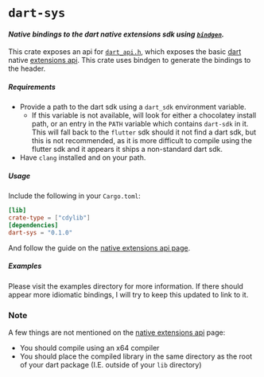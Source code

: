 # `dart-sys`
#### *Native bindings to the dart native extensions sdk using [`bindgen`](https://github.com/rust-lang/rust-bindgen).*

This crate exposes an api for [`dart_api.h`](https://github.com/dart-lang/sdk/blob/master/runtime/include/dart_api.h),
 which exposes the basic [dart](https://dart.dev/)
 native [extensions api](https://dart.dev/server/c-interop-native-extensions). 
 This crate uses bindgen to generate the bindings to the header.
 
##### Requirements
- Provide a path to the dart sdk using a `dart_sdk` environment variable.
  - If this variable is not available, will look for either a chocolatey install
  path, or an entry in the `PATH` variable which contains `dart-sdk` in it.
  This will fall back to the `flutter` sdk should it not find a dart sdk, but this
  is not recommended, as it is more difficult to compile using the flutter sdk
  and it appears it ships a non-standard dart sdk. 
- Have `clang` installed and on your path. 

##### Usage
Include the following in your `Cargo.toml`:
```toml
[lib]
crate-type = ["cdylib"]
[dependencies]
dart-sys = "0.1.0"
```
And follow the guide on the [native extensions api page](https://dart.dev/server/c-interop-native-extensions).

##### Examples
Please visit the examples directory for more information. If there should appear
more idiomatic bindings, I will try to keep this updated to link to it. 

### Note
A few things are not mentioned on the [native extensions api](https://dart.dev/server/c-interop-native-extensions)
page:

- You should compile using an x64 compiler
- You should place the compiled library in the same directory as the root of your dart
package (I.E. outside of your `lib` directory)
